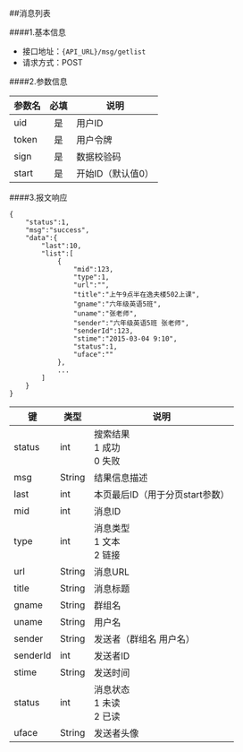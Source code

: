 ##消息列表

####1.基本信息
- 接口地址：`{API_URL}/msg/getlist`
- 请求方式：POST

####2.参数信息  

| 参数名    | 必填      | 说明      |
| -------   |:-------:  |-----------|
| uid       | 是        | 用户ID    |
| token     | 是        | 用户令牌  |
| sign      | 是        | 数据校验码|
| start     | 是        | 开始ID（默认值0）    |

####3.报文响应

```
{
	"status":1,
	"msg":"success",
	"data":{
		"last":10,
		"list":[
			{
				"mid":123,
				"type":1,
				"url":"",
				"title":"上午9点半在逸夫楼502上课",
				"gname":"六年级英语5班",
				"uname":"张老师",
				"sender":"六年级英语5班 张老师",
				"senderId":123,
				"stime":"2015-03-04 9:10",
				"status":1,
				"uface":""
			},
			...
		]
	}
}
```

|键      |类型  |说明  |
|--------|------|------|
|status  |int   |搜索结果<br>1 成功<br>0 失败|
|msg     |String|结果信息描述|
|last    |int   |本页最后ID（用于分页start参数）|
|mid     |int   |消息ID|
|type    |int   |消息类型<br>1 文本<br>2 链接|
|url     |String|消息URL|
|title   |String|消息标题|
|gname   |String|群组名|
|uname   |String|用户名|
|sender  |String|发送者（群组名 用户名）|
|senderId|int|发送者ID|
|stime   |String|发送时间|
|status  |int   |消息状态<br>1 未读<br>2 已读|
|uface   |String|发送者头像|
